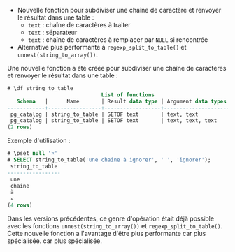 <!--
Les commits sur ce sujet sont :

* https://git.postgresql.org/gitweb/?p=postgresql.git;a=commit;h=66f163068030b5c5fe792a0daee27822dac43791

Discussion

* https://www.postgresql.org/message-id/flat/CAFj8pRD8HOpjq2TqeTBhSo_QkzjLOhXzGCpKJ4nCs7Y9SQkuPw@mail.gmail.com

-->

<div class="slide-content">

* Nouvelle fonction pour subdiviser une chaîne de caractère et renvoyer le
  résultat dans une table :
  * `text` : chaîne de caractères à traiter
  * `text` : séparateur
  * `text` : chaîne de caractères à remplacer par `NULL` si rencontrée 
* Alternative plus performante à `regexp_split_to_table()` et
  `unnest(string_to_array())`.

</div>

<div class="notes">

Une nouvelle fonction a été créée pour subdiviser une chaîne de caractères et
renvoyer le résultat dans une table :

```sql
# \df string_to_table
                              List of functions
   Schema   |      Name       | Result data type | Argument data types | Type
------------+-----------------+------------------+---------------------+------
 pg_catalog | string_to_table | SETOF text       | text, text          | func
 pg_catalog | string_to_table | SETOF text       | text, text, text    | func
(2 rows)
```

Exemple d'utilisation :

```sql
# \pset null '¤'
# SELECT string_to_table('une chaine à ignorer', ' ', 'ignorer');
 string_to_table
-----------------
 une
 chaine
 à
 ¤
(4 rows)
```

Dans les versions précédentes, ce genre d'opération était déjà possible avec
les fonctions `unnest(string_to_array())` et `regexp_split_to_table()`.
Cette nouvelle fonction a l'avantage d'être plus performante car plus spécialisée.
car plus spécialisée.

</div>
